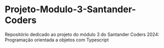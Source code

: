 # Projeto-Modulo-3-Santander-Coders
Repositório dedicado ao projeto do módulo 3 do Santander Coders 2024: Programação orientada a objetos com Typescript
